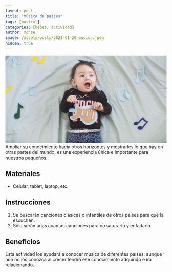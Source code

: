 ```yaml
---
layout: post
title: "Música de países"
tags: [musical]
categories: [bebes, actividad]
author: monse
image: /assets/posts/2021-01-20-musica.jpeg
hidden: true
---
```

![Actividad de música](/assets/posts/2021-01-20-musica.jpeg)<br/> 
Ampliar su conocimiento hacia otros horizontes y mostrarles lo que hay en otras partes del mundo, es una experiencia única e importante para nuestros pequeños. 

## Materiales 
- Celular, tablet, laptop, etc. 

## Instrucciones 
1. Se buscarán canciones clásicas o infantiles de otros países para que la escuchen.
2. Sólo serán unas cuantas canciones para no saturarlo y enfadarlo. 

## Beneficios 
Esta actividad los ayudará a conocer música de diferentes países, aunque aún no los conozca al crecer tendrá ese conocimiento adquirido e irá relacionando.   